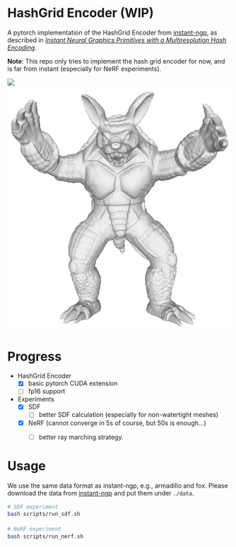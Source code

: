 # HashGrid Encoder (WIP)

A pytorch implementation of the HashGrid Encoder from [instant-ngp](https://github.com/NVlabs/instant-ngp), as described in [_Instant Neural Graphics Primitives with a Multiresolution Hash Encoding_](https://nvlabs.github.io/instant-ngp/assets/mueller2022instant.pdf).

**Note**: This repo only tries to implement the hash grid encoder for now, and is far from instant (especially for NeRF experiments).

![](assets/fox.gif)
![](assets/armadillo.jpg)

# Progress

* HashGrid Encoder
    - [x] basic pytorch CUDA extension
    - [ ] fp16 support
* Experiments
    - [x] SDF
        - [ ] better SDF calculation (especially for non-watertight meshes)
    - [x] NeRF (cannot converge in 5s of course, but 50s is enough...)
        - [ ] better ray marching strategy.


# Usage

We use the same data format as instant-ngp, e.g., armadillo and fox. 
Please download the data from [instant-ngp](https://github.com/NVlabs/instant-ngp) and put them under `./data`.

```bash
# SDF experiment
bash scripts/run_sdf.sh

# NeRF experiment
bash scripts/run_nerf.sh
```